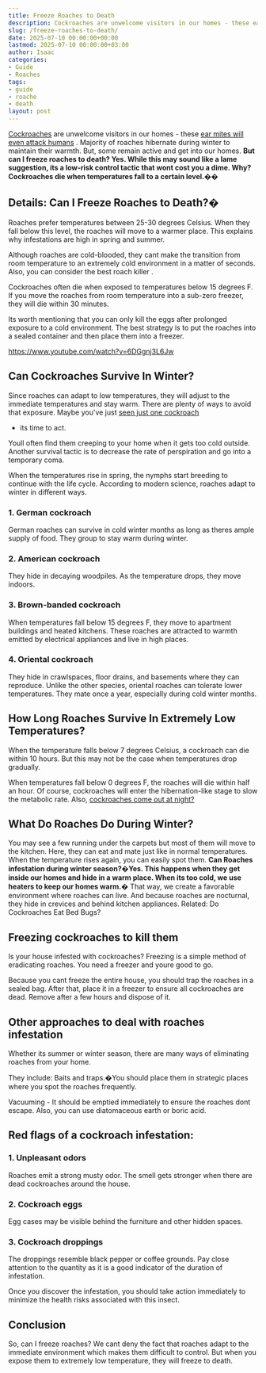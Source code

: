 ```yaml
---
title: Freeze Roaches to Death
description: Cockroaches are unwelcome visitors in our homes - these ear mites will even attack humans . Majority of roaches hibernate during winter to maintain their...
slug: /freeze-roaches-to-death/
date: 2025-07-10 00:00:00+00:00
lastmod: 2025-07-10 00:00:00+03:00
author: Isaac
categories:
- Guide
- Roaches
tags:
- guide
- roache
- death
layout: post
---
```

[Cockroaches](https://en.wikipedia.org/wiki/Cockroach)
are unwelcome visitors in our homes - these
[ear mites will even attack humans](https://pestpolicy.com/can-humans-get-ear-mites-from-dogs/)
. Majority of roaches hibernate during winter to maintain their warmth. But, some remain active and get into our homes.
**But can I freeze roaches to death? Yes. While this may sound like a lame suggestion, its a low-risk control tactic that wont cost you a dime. Why? Cockroaches die when temperatures fall to a certain level.��**
## **Details: Can I Freeze Roaches to Death?�**
Roaches prefer temperatures between 25-30 degrees Celsius. When they fall below this level, the roaches will move to a warmer place. This explains why infestations are high in spring and summer.

Although roaches are cold-blooded, they cant make the transition from room temperature to an extremely cold environment in a matter of seconds. Also, you can consider the
best roach killer
.

Cockroaches often die when exposed to temperatures below 15 degrees F. If you move the roaches from room temperature into a sub-zero freezer, they will die within 30 minutes.

Its worth mentioning that you can only kill the eggs after prolonged exposure to a cold environment. The best strategy is to put the roaches into a sealed container and then place them into a freezer.

https://www.youtube.com/watch?v=6DGgnj3L6Jw
## Can Cockroaches Survive In Winter?
Since roaches can adapt to low temperatures, they will adjust to the immediate temperatures and stay warm. There are plenty of ways to avoid that exposure. Maybe you've just
[seen just one cockroach](https://pestpolicy.com/i-saw-one-cockroach-should-i-be-worried/)
- its time to act.

Youll often find them creeping to your home when it gets too cold outside. Another survival tactic is to decrease the rate of perspiration and go into a temporary coma.

When the temperatures rise in spring, the nymphs start breeding to continue with the life cycle. According to modern science, roaches adapt to winter in different ways.
### 1. German cockroach
German roaches can survive in cold winter months as long as theres ample supply of food. They group to stay warm during winter.
### 2. American cockroach
They hide in decaying woodpiles. As the temperature drops, they move indoors.
### 3. Brown-banded cockroach
When temperatures fall below 15 degrees F, they move to apartment buildings and heated kitchens. These roaches are attracted to warmth emitted by electrical appliances and live in high places.
### 4. Oriental cockroach
They hide in crawlspaces, floor drains, and basements where they can reproduce. Unlike the other species, oriental roaches can tolerate lower temperatures. They mate once a year, especially during cold winter months.
## How Long Roaches Survive In Extremely Low Temperatures?
When the temperature falls below 7 degrees Celsius, a cockroach can die within 10 hours. But this may not be the case when temperatures drop gradually.

When temperatures fall below 0 degrees F, the roaches will die within half an hour. Of course, cockroaches will enter the hibernation-like stage to slow the metabolic rate. Also,
[cockroaches come out at night?](https://pestpolicy.com/why-do-cockroaches-come-out-at-night/)
## What Do Roaches Do During Winter?
You may see a few running under the carpets but most of them will move to the kitchen. Here, they can eat and mate just like in normal temperatures. When the temperature rises again, you can easily spot them.
**Can Roaches infestation during winter season?�Yes. This happens when they get inside our homes and hide in a warm place. When its too cold, we use heaters to keep our homes warm.�**
That way, we create a favorable environment where roaches can live. And because roaches are nocturnal, they hide in crevices and behind kitchen appliances.
Related:
Do Cockroaches Eat Bed Bugs?
## Freezing cockroaches to kill them
Is your house infested with cockroaches? Freezing is a simple method of eradicating roaches. You need a freezer and youre good to go.

Because you cant freeze the entire house, you should trap the roaches in a sealed bag. After that, place it in a freezer to ensure all cockroaches are dead. Remove after a few hours and dispose of it.
## Other approaches to deal with roaches infestation
Whether its summer or winter season, there are many ways of eliminating roaches from your home.

They include: Baits and traps.�You should place them in strategic places where you spot the roaches frequently.

Vacuuming - It should be emptied immediately to ensure the roaches dont escape. Also, you can use diatomaceous earth or boric acid.
## Red flags of a cockroach infestation:
### 1. Unpleasant odors
Roaches emit a strong musty odor. The smell gets stronger when there are dead cockroaches around the house.
### 2. Cockroach eggs
Egg cases may be visible behind the furniture and other hidden spaces.
### 3. Cockroach droppings
The droppings resemble black pepper or coffee grounds. Pay close attention to the quantity as it is a good indicator of the duration of infestation.

Once you discover the infestation, you should take action immediately to minimize the health risks associated with this insect.
## Conclusion
So, can I freeze roaches? We cant deny the fact that roaches adapt to the immediate environment which makes them difficult to control. But when you expose them to extremely low temperature, they will freeze to death.